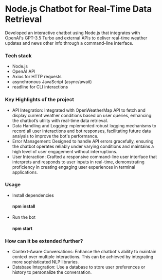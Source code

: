 # Node.js Chatbot for Real-Time Data Retrieval
Developed an interactive chatbot using Node.js that integrates with OpenAI's GPT-3.5 Turbo and external APIs to deliver real-time weather updates and news other info through a command-line interface. 

### Tech stack
- Node.js
- OpenAI API
- Axios for HTTP requests
- asynchronous JavaScript (async/await)
- readline for CLI interactions

### Key Highlights of the project
- API Integration: Integrated with OpenWeatherMap API to fetch and display current weather conditions based on user queries, enhancing the chatbot’s utility with real-time data retrieval.
- Data Handling and Logging: mplemented robust logging mechanisms to record all user interactions and bot responses, facilitating future data analysis to improve the bot's performance.
- Error Management:  Designed to handle API errors gracefully, ensuring the chatbot operates reliably under varying conditions and maintains a high level of user engagement without interruptions.
- User Interaction: Crafted a responsive command-line user interface that interprets and responds to user inputs in real-time, demonstrating proficiency in creating engaging user experiences in terminal applications.

### Usage
- Install dependencies
     #### npm install
- Run the bot
    #### npm start
### How can it be extended further?
- Context-Aware Conversations: Enhance the chatbot's ability to maintain context over multiple interactions. This can be achieved by integrating more sophisticated NLP libraries.
- Database Integration: Use a database to store user preferences or history to personalize the conversation.

